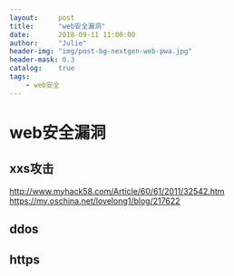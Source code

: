```yaml
---
layout:     post
title:      "web安全漏洞"
date:       2018-09-11 11:00:00
author:     "Julie"
header-img: "img/post-bg-nextgen-web-pwa.jpg"
header-mask: 0.3
catalog:    true
tags:
    - web安全
---
```


# web安全漏洞
## xxs攻击
http://www.myhack58.com/Article/60/61/2011/32542.htm
https://my.oschina.net/lovelong1/blog/217622
## ddos
## https
